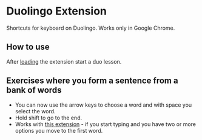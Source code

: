 # Duolingo Extension
Shortcuts for keyboard on Duolingo. Works only in Google Chrome.

## How to use

After [loading](https://support.google.com/chrome/a/answer/2714278?hl=en#:~:text=Go%20to%20chrome%3A%2F%2Fextensions,the%20app%20or%20extension%20folder.) the extension start a duo lesson.

## Exercises where you form a sentence from a bank of words

- You can now use the arrow keys to choose a word and with space you select the word.
- Hold shift to go to the end.
- Works with [this extension](https://chromewebstore.google.com/detail/extension-for-duolingo/imkilagmimmnfcicabegllpcfbjkhdci) - if you start typing and you have two or more options you move to the first word.
